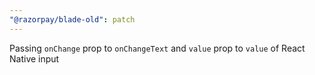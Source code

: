 ```yaml
---
"@razorpay/blade-old": patch
---
```


Passing `onChange` prop to `onChangeText` and `value` prop to `value` of React Native input
